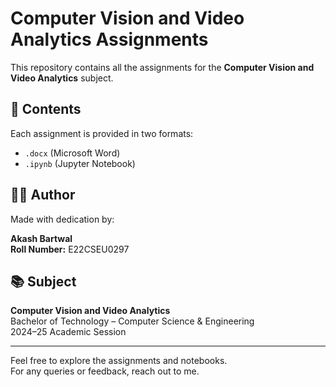# Computer Vision and Video Analytics Assignments

This repository contains all the assignments for the **Computer Vision and Video Analytics** subject.

## 📁 Contents

Each assignment is provided in two formats:
- `.docx` (Microsoft Word)
- `.ipynb` (Jupyter Notebook)

## 👨‍💻 Author

Made with dedication by:

**Akash Bartwal**  
**Roll Number:** E22CSEU0297

## 📚 Subject

**Computer Vision and Video Analytics**  
Bachelor of Technology – Computer Science & Engineering  
2024–25 Academic Session

---

Feel free to explore the assignments and notebooks.  
For any queries or feedback, reach out to me.
